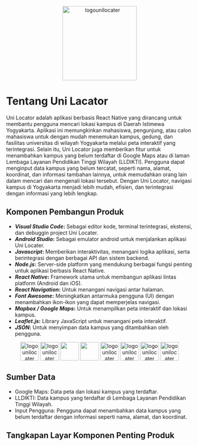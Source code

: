 <div align="center">
  <img src="https://github.com/user-attachments/assets/91e0a0dd-b947-4ebd-b7d5-bdab0907cef8" alt="logounilocater" width="200" height="200">
</div>

# Tentang Uni Lacator
Uni Locator adalah aplikasi berbasis React Native yang dirancang untuk membantu pengguna mencari lokasi kampus di Daerah Istimewa Yogyakarta. Aplikasi ini memungkinkan mahasiswa, pengunjung, atau calon mahasiswa untuk dengan mudah menemukan kampus, gedung, dan fasilitas universitas di wilayah Yogyakarta melalui peta interaktif yang terintegrasi. Selain itu, Uni Locator juga memberikan fitur untuk menambahkan kampus yang belum terdaftar di Google Maps atau di laman Lembaga Layanan Pendidikan Tinggi Wilayah (LLDIKTI). Pengguna dapat menginput data kampus yang belum tercatat, seperti nama, alamat, koordinat, dan informasi tambahan lainnya, untuk memudahkan orang lain dalam mencari dan mengenali lokasi tersebut. Dengan Uni Locator, navigasi kampus di Yogyakarta menjadi lebih mudah, efisien, dan terintegrasi dengan informasi yang lebih lengkap.

## Komponen Pembangun Produk

- **_Visual Studio Code_:** Sebagai editor kode, terminal terintegrasi, ekstensi, dan debuggin project Uni Locater.
- **_Android Studio_:** Sebagai emulator android untuk menjalankan aplikasi Uni Locater.
- **_Javascript_:** Memberikan interaktivitas, menangani logika aplikasi, serta berintegrasi dengan berbagai API dan sistem backend.
- **_Node.js_:** Server-side platform yang mendukung berbagai fungsi penting untuk aplikasi berbasis React Native.
- **_React Native_:** Framework utama untuk membangun aplikasi lintas platform (Android dan iOS).
- **_React Navigation_:** Untuk menangani navigasi antar halaman.
- **_Font Awesome_:** Meningkatkan antarmuka pengguna (UI) dengan menambahkan ikon-ikon yang dapat memperjelas navigasi.
- **_Mapbox / Google Maps_:** Untuk menampilkan peta interaktif dan lokasi kampus.
- **_Leaflet.js_:** Library JavaScript untuk menangani peta interaktif.
- **_JSON_:** Untuk menyimpan data kampus yang ditambahkan oleh pengguna.

<div align="center">
  <img src="https://github.com/user-attachments/assets/11d71cc0-c54c-4610-af77-7b7dde8954b7" alt="logounilocater" width="50" height="50">
  <img src="https://github.com/user-attachments/assets/0e4bae45-19ee-4b2c-b1c7-a09ec0fe9d0e" alt="logounilocater" width="50" height="50">
  <img src="https://github.com/user-attachments/assets/2452c67c-0001-42eb-87eb-ac32540067d1" width="50" height="50">
  <img src="https://github.com/user-attachments/assets/50e271f9-e674-4b1b-a944-130a7fe4820b" width="50" height="50">
  <img src="https://github.com/user-attachments/assets/635db393-71a0-46d9-a42d-181e5f67b61e" alt="logounilocater" width="50" height="50">
  <img src="https://github.com/user-attachments/assets/966b1c68-f60b-48be-b453-17fa0485e220" alt="logounilocater" width="50" height="50">
  <img src="https://github.com/user-attachments/assets/78c57df0-d3a2-4690-8378-f3acd16766bc" alt="logounilocater" width="50" height="50">
  <img src="https://github.com/user-attachments/assets/78c57df0-d3a2-4690-8378-f3acd16766bc" alt="logounilocater" width="50" height="50">

</div>

## Sumber Data

- Google Maps: Data peta dan lokasi kampus yang terdaftar.
- LLDIKTI: Data kampus yang terdaftar di Lembaga Layanan Pendidikan Tinggi Wilayah.
- Input Pengguna: Pengguna dapat menambahkan data kampus yang belum terdaftar dengan informasi seperti nama, alamat, dan koordinat.

## Tangkapan Layar Komponen Penting Produk
